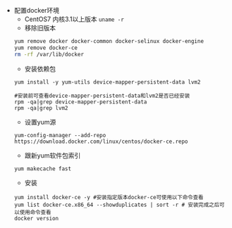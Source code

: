 - 配置docker环境
    - CentOS7  内核3.1以上版本 `uname -r`
    - 移除旧版本
    ```sh
    yum remove docker docker-common docker-selinux docker-engine 
    yum remove docker-ce
    rm -rf /var/lib/docker
    ```
    - 安装依赖包
    ```
    yum install -y yum-utils device-mapper-persistent-data lvm2         
    
    #安装前可查看device-mapper-persistent-data和lvm2是否已经安装 
    rpm -qa|grep device-mapper-persistent-data
    rpm -qa|grep lvm2
    ```
    - 设置yum源
    ```
    yum-config-manager --add-repo https://download.docker.com/linux/centos/docker-ce.repo
    ```
    - 跟新yum软件包索引
    ```
    yum makecache fast
    ```
    - 安装
    ```
    yum install docker-ce -y #安装指定版本docker-ce可使用以下命令查看
    yum list docker-ce.x86_64 --showduplicates | sort -r # 安装完成之后可以使用命令查看
    docker version
    ```